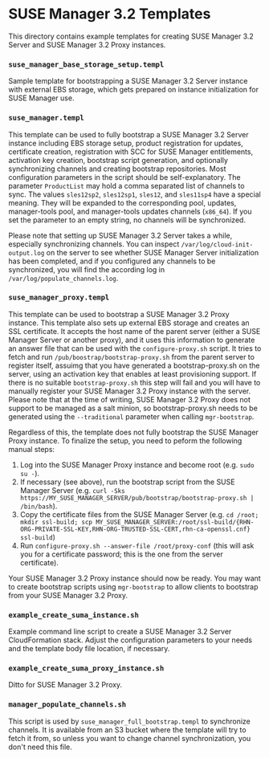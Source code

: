 SUSE Manager 3.2 Templates
==========================

This directory contains example templates for creating SUSE Manager 3.2 Server
and SUSE Manager 3.2 Proxy instances.

### `suse_manager_base_storage_setup.templ`

Sample template for bootstrapping a SUSE Manager 3.2 Server instance with
external EBS storage, which gets prepared on instance initialization for SUSE
Manager use.

### `suse_manager.templ`

This template can be used to fully bootstrap a SUSE Manager 3.2 Server instance
including EBS storage setup, product registration for updates, certificate
creation, registration with SCC for SUSE Manager entitlements, activation key
creation, bootstrap script generation, and optionally synchronizing channels
and creating bootstrap repositories. Most configuration parameters in the
script should be self-explanatory. The parameter `ProductList` may hold a comma
separated list of channels to sync. The values `sles12sp2`, `sles12sp1`,
`sles12`, and `sles11sp4` have a special meaning. They will be expanded to the
corresponding pool, updates, manager-tools pool, and manager-tools updates
channels (`x86_64`). If you set the parameter to an empty string, no channels
will be synchronized.

Please note that setting up SUSE Manager 3.2 Server takes a while, especially
synchronizing channels. You can inspect `/var/log/cloud-init-output.log` on the
server to see whether SUSE Manager Server initialization has been completed,
and if you configured any channels to be synchronized, you will find the
according log in `/var/log/populate_channels.log`.

### `suse_manager_proxy.templ`

This template can be used to bootstrap a SUSE Manager 3.2 Proxy instance. This
template also sets up external EBS storage and creates an SSL certificate. It
accepts the host name of the parent server (either a SUSE Manager Server or
another proxy), and it uses this information to generate an answer file that
can be used with the `configure-proxy.sh` script. It tries to fetch and run
`/pub/boostrap/bootstrap-proxy.sh` from the parent server to register itself,
assuimg that you have generated a bootstrap-proxy.sh on the server, using an
activation key that enables at least provisioning support. If there is no
suitable `bootstrap-proxy.sh` this step will fail and you will have to manually
register your SUSE Manager 3.2 Proxy instance with the server. Please note that
at the time of writing, SUSE Manager 3.2 Proxy does not support to be managed
as a salt minion, so bootstrap-proxy.sh needs to be generated using the
`--traditional` parameter when calling `mgr-bootstrap`.

Regardless of this, the template does not fully bootstrap the SUSE Manager
Proxy instance. To finalize the setup, you need to  peform the following manual
steps:

1. Log into the SUSE Manager Proxy instance and become root (e.g. `sudo su -`).
2. If necessary (see above), run the bootstrap script from the SUSE Manager
   Server (e.g. `curl -Sks
   https://MY_SUSE_MANAGER_SERVER/pub/bootstrap/bootstrap-proxy.sh | /bin/bash`).
3. Copy the certificate files from the SUSE Manager Server (e.g. `cd /root;
   mkdir ssl-build;
   scp MY_SUSE_MANAGER_SERVER:/root/ssl-build/{RHN-ORG-PRIVATE-SSL-KEY,RHN-ORG-TRUSTED-SSL-CERT,rhn-ca-openssl.cnf} ssl-build`)
4. Run `configure-proxy.sh --answer-file /root/proxy-conf` (this will ask you
   for a certificate password; this is the one from the server certificate).
 
Your SUSE Manager 3.2 Proxy instance should now be ready. You may want to
create bootstrap scripts using `mgr-bootstrap` to allow clients to bootstrap
from your SUSE Manager 3.2 Proxy.

### `example_create_suma_instance.sh`

Example command line script to create a SUSE Manager 3.2 Server CloudFormation
stack. Adjust the configuration parameters to your needs and the template body
file location, if necessary.

### `example_create_suma_proxy_instance.sh`

Ditto for SUSE Manager 3.2 Proxy.

### `manager_populate_channels.sh`

This script is used by `suse_manager_full_bootstrap.templ` to synchronize
channels. It is available from an S3 bucket where the template will try to
fetch it from, so unless you want to change channel synchronization, you don't
need this file.
